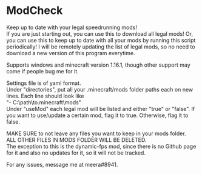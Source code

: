 # ModCheck
Keep up to date with your legal speedrunning mods!  
If you are just starting out, you can use this to download all legal mods! Or, you can use this to keep up to date with all your mods by running this script periodically! I will be remotely updating the list of legal mods, so no need to download a new version of this program everytime.


Supports windows and minecraft version 1.16.1, though other support may come if people bug me for it.


Settings file is of yaml format.  
Under "directories", put all your .minecraft/mods folder paths each on new lines. Each line should look like  
"- C:\path\to\.minecraft\mods"  
Under "useMod" each legal mod will be listed and either "true" or "false". If you want to use/update a certain mod, flag it to true. Otherwise, flag it to false.


MAKE SURE to not leave any files you want to keep in your mods folder.  
ALL OTHER FILES IN MODS FOLDER WILL BE DELETED.  
The exception to this is the dynamic-fps mod, since there is no Github page for it and also no updates for it, so it will not be tracked.


For any issues, message me at meera#8941.
